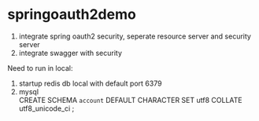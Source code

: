 # springoauth2demo
1.  integrate spring oauth2 security, seperate resource server and security server 
2.  integrate swagger with security 

Need to run in local:
1. startup redis db local with default port 6379
2. mysql   
CREATE SCHEMA `account` DEFAULT CHARACTER SET utf8 COLLATE utf8_unicode_ci ;

